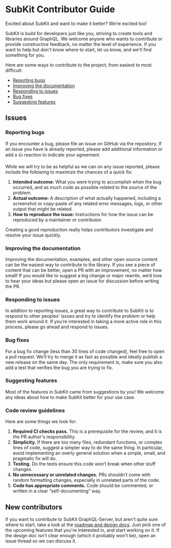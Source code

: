 # SubKit Contributor Guide

Excited about SubKit and want to make it better? We’re excited too!

SubKit is build for developers just like you, striving to create tools and libraries around GraphQL. We welcome anyone who wants to contribute or provide constructive feedback, no matter the level of experience. If you want to help but don't know where to start, let us know, and we'll find something for you.

Here are some ways to contribute to the project, from easiest to most difficult:

* [Reporting bugs](#reporting-bugs)
* [Improving the documentation](#improving-the-documentation)
* [Responding to issues](#responding-to-issues)
* [Bug fixes](#bug-fixes)
* [Suggesting features](#suggesting-features)

## Issues

### Reporting bugs

If you encounter a bug, please file an issue on GitHub via the repository. If an issue you have is already reported, please add additional information or add a 👍 reaction to indicate your agreement.

While we will try to be as helpful as we can on any issue reported, please include the following to maximize the chances of a quick fix:

1. **Intended outcome:** What you were trying to accomplish when the bug occurred, and as much code as possible related to the source of the problem.
2. **Actual outcome:** A description of what actually happened, including a screenshot or copy-paste of any related error messages, logs, or other output that might be related.
3. **How to reproduce the issue:** Instructions for how the issue can be reproduced by a maintainer or contributor.

Creating a good reproduction really helps contributors investigate and resolve your issue quickly.

### Improving the documentation

Improving the documentation, examples, and other open source content can be the easiest way to contribute to the library. If you see a piece of content that can be better, open a PR with an improvement, no matter how small! If you would like to suggest a big change or major rewrite, we’d love to hear your ideas but please open an issue for discussion before writing the PR.

### Responding to issues

In addition to reporting issues, a great way to contribute to SubKit is to respond to other peoples' issues and try to identify the problem or help them work around it. If you’re interested in taking a more active role in this process, please go ahead and respond to issues.

### Bug fixes

For a bug fix change (less than 30 lines of code changed), feel free to open a pull request. We’ll try to merge it as fast as possible and ideally publish a new release on the same day. The only requirement is, make sure you also add a test that verifies the bug you are trying to fix.

### Suggesting features

Most of the features in SubKit came from suggestions by you! We welcome any ideas about how to make SubKit better for your use case.

### Code review guidelines

Here are some things we look for:

1. **Required CI checks pass.** This is a prerequisite for the review, and it is the PR author's responsibility.
2. **Simplicity.** If there are too many files, redundant functions, or complex lines of code, suggest a simpler way to do the same thing. In particular, avoid implementing an overly general solution when a simple, small, and pragmatic fix will do.
3. **Testing.** Do the tests ensure this code won’t break when other stuff changes.
4. **No unnecessary or unrelated changes.** PRs shouldn’t come with random formatting changes, especially in unrelated parts of the code.
5. **Code has appropriate comments.** Code should be commented, or written in a clear “self-documenting” way.

## New contributors

If you want to contribute to SubKit GraphQL-Server, but aren't quite sure where to start, take a look at the [roadmap and design docs](docs/ROADMAP.md). Just pick one of the upcoming features that you're interested in, and start working on it. If the design doc isn't clear enough (which it probably won't be), open an issue thread so we can discuss it.